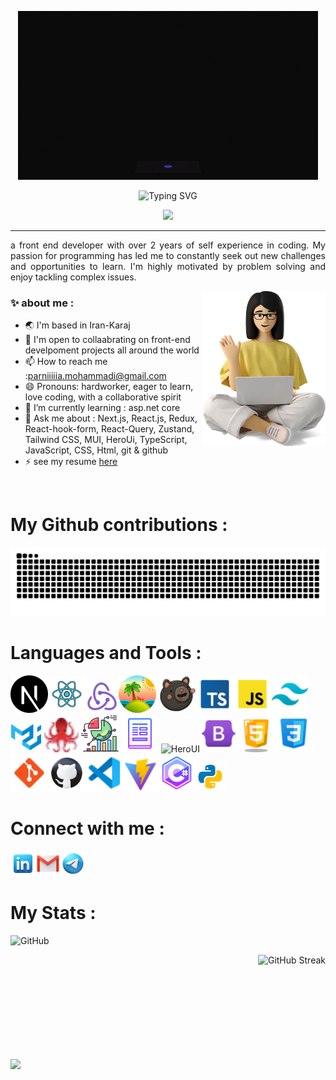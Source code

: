 <p align=center><img src="./src/glass.gif"/></p>
<p align="center"><img src="https://readme-typing-svg.demolab.com?font=Protest+Riot&size=30&duration=6000&pause=1000&color=F77A1F&random=false&width=435&lines=Hello%2C+I'm+Parnia+Mohammadi;Welcome+to+my+Github+profile" alt="Typing SVG" /></p>
<p align="center">
  <img src="https://visitcount.itsvg.in/api?id=Parnia-mohammadi&label=Profile%20Views&color=2&icon=5&pretty=false" />
</p>
<hr/>
<p style="text-align:justify;">a front end developer with over 2 years of self experience in coding. My passion for programming has led me to constantly seek out new challenges and opportunities to learn. I'm highly motivated by problem solving and enjoy tackling complex issues.</p>
<p><img align="right" src="./src/sitter.png" height="250" /></p>
<h3>✨ about me :</h3>
<ul>
  <li> 🌏 I'm based in Iran-Karaj</li>
  <li> 🤝 I'm open to collaabrating on front-end develpoment projects all around the world</li>
  <li> 📫 How to reach me :<a href="mailto:parniiiiia.mohammadi@gmail.com">parniiiiia.mohammadi@gmail.com</a></li>
  <li> 😄 Pronouns: hardworker, eager to learn, love coding, with a collaborative spirit</li>
  <li> 🌱 I’m currently learning : asp.net core</li>
  <li>  💬 Ask me about : Next.js, React.js, Redux, React-hook-form, React-Query, Zustand, Tailwind CSS, MUI, HeroUi, TypeScript, JavaScript, CSS, Html, git & github</li>
  <li> ⚡ see my resume <a href="https://mstorage2.jobinjacdn.com/records/files/uploads/documents/93c22fa4-f5dd-4057-9188-0910b2378d1b.pdf?requester=352e3233372e33312e323035&resource=753a32323033343630&from=63765f7472616e73&X-Amz-Content-Sha256=e3b0c44298fc1c149afbf4c8996fb92427ae41e4649b934ca495991b7852b855&X-Amz-Algorithm=AWS4-HMAC-SHA256&X-Amz-Credential=oetSom924MQvtCRu9N6vvQ4bt8cG9HSpRnxWU756SyWy5NVt6nTpmfA9aV2b%2F20250422%2F%2Fs3%2Faws4_request&X-Amz-Date=20250422T084750Z&X-Amz-SignedHeaders=host&X-Amz-Expires=1800&X-Amz-Signature=d4a907693cb7b8a714de18c068e79a530b70e8891a28f7d37791560ddb88087b">here</a></li>
</ul>
<br/>
<h1>My Github contributions :</h1>
<picture>
  <source media="(prefers-color-scheme: dark)" srcset="https://raw.githubusercontent.com/Parnia-mohammadi/Parnia-mohammadi/output/github-contribution-grid-snake-dark.svg">
  <source media="(prefers-color-scheme: light)" srcset="https://raw.githubusercontent.com/parnia-mohammadi/Parnia-mohammadi/output/github-contribution-grid-snake.svg">
  <img alt="github contribution grid snake animation" src="https://raw.githubusercontent.com/Parnia-mohammadi/Parnia-mohammadi/output/github-contribution-grid-snake.svg">
</picture>
<h1>Languages and Tools :</h1>
<p><img src="./src/NextJs.png" width="60px" title="Next.JS"/><img src="./src/react-jspng.png" width="60" title="React.JS"/><img src="./src/redux-48.png" width="53" title="Redux.JS"/><img src="./src/reactQuery.png" width="60" title="React-Query"/>   <img src="./src/zustand.ico" width="60px" title="Zustand"/><img src="./src/typescript.png" width="60" title="TypeScript"/><img src="./src/javascriptb.png" width="60" title="JavaScript"/><img src="./src/tailwind.png" width="60" title="Tailwind-CSS"/>    <img src="./src/MUI.png" width="50" title="Material-UI"/>    <img src="./src/logos--testing-library.svg" width="55" title="React-testing-library"/>     <img src="./src/chartJs.png" width="60" alt="Chart.js" title="Chart.JS"/>  <img src="./src/form.png" width="60px" title="React-hook-form"/>   <img src="./src/HeroUI.ico" width="60" title="HeroUI"/><img src="./src/bootstrap.png" width="60" title="BootStrap"/><img src="./src/html.png" width="60" title="HTML"/><img src="./src/css.png" width="60" title="CSS"/><img src="./src/git.png" width="60" title="Git"/><img src="./src/github.png" width="60" title="GitHub"/><img src="./src/vscode.png" width="60" title="VSCode"/><img src="./src/vite-logo.png" width="56" title="Vite"/><img src="./src/c sharp.png" width="60" title="C#"/><img src="./src/python.png" title="Python"/></p>
<h1>Connect with me :</h1>
<p>
  <a href="https://www.linkedin.com/in/parnia-mohammadi-1a7552227"><img src="./src/linkedin.png" width="40"/></a><a href="mailto:parniiiiia.mohammadi@gmail.com"><img src="./src/gmail.png" width="40"/></a><a href="https://t.me/Parnia_mohammadi"><img src="./src/telegram.png" width="40"/></a></p>
<h1>My Stats :</h1>
<p><img src="https://github-readme-stats.vercel.app/api?username=Parnia-mohammadi&show_icons=true&theme=highcontrast" alt="GitHub"/></p>
<p><img align="right" src="https://streak-stats.demolab.com?user=Parnia-mohammadi&theme=yellowdark" alt="GitHub Streak" /></p>
<br/>
<br/>
<br/>
<br/>
<br/>
<br/>
<br/>
<br/>
<br/>
<p><img align="left" src="https://github-readme-stats.vercel.app/api/top-langs/?username=Parnia-mohammadi&layout=compact&theme=highcontrast"/></p>
<!--
Here are some ideas to get you started:

- 🔭

- 🤔
  -->
